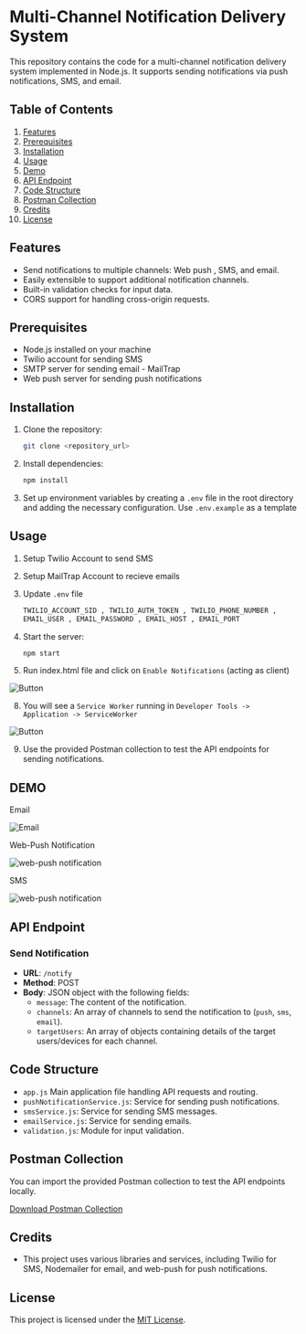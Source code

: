 

# Multi-Channel Notification Delivery System

This repository contains the code for a multi-channel notification delivery system implemented in Node.js. It supports sending notifications via push notifications, SMS, and email.

## Table of Contents

1. [Features](#features)
2. [Prerequisites](#prerequisites)
3. [Installation](#installation)
4. [Usage](#usage)
5. [Demo](#demo)
6. [API Endpoint](#api-endpoint)
7. [Code Structure](#code-structure)
8. [Postman Collection](#postman-collection)
9. [Credits](#credits)
10. [License](#license)


## Features

- Send notifications to multiple channels: Web push , SMS, and email.
- Easily extensible to support additional notification channels.
- Built-in validation checks for input data.
- CORS support for handling cross-origin requests.

## Prerequisites

- Node.js installed on your machine
- Twilio account for sending SMS 
- SMTP server for sending email - MailTrap
- Web push server for sending push notifications

## Installation

1. Clone the repository:

    ```bash
    git clone <repository_url>
    ```

2. Install dependencies:

    ```bash
    npm install
    ```

3. Set up environment variables by creating a `.env` file in the root directory and adding the necessary configuration. Use `.env.example` as a template


## Usage

1. Setup Twilio Account to send SMS
2. Setup MailTrap Account to recieve emails
3. Update ``.env`` file
    ```bash
	TWILIO_ACCOUNT_SID , TWILIO_AUTH_TOKEN , TWILIO_PHONE_NUMBER , 
	EMAIL_USER , EMAIL_PASSWORD , EMAIL_HOST , EMAIL_PORT
    ```
6. Start the server:

    ```bash
    npm start
    ```
7. Run index.html file and click on ``Enable Notifications`` (acting as client) 

![Button](https://drive.google.com/uc?export=view&id=1ksMATv0TTaRLqqmiRL58cyuHX1UFLw2Z)

8. You will see a ``Service Worker`` running in ``Developer Tools -> Application -> ServiceWorker ``

![Button](https://drive.google.com/uc?export=view&id=14yom44C5eHU905zA6voYEnw5L0cuGHHK)

9. Use the provided Postman collection to test the API endpoints for sending notifications.

## DEMO
Email

![Email](https://drive.google.com/uc?export=view&id=1MpHbPZ48Xg0vp9Gr7FbGjNHxroekt2fc)

Web-Push Notification

![web-push notification](https://drive.google.com/uc?export=view&id=1V5-FLruiD2MUQpBxU4rQZJqRZLhDojoD)

SMS

![web-push notification](https://drive.google.com/uc?export=view&id=1Vs4Mqg2WzoS__3Ra1clrDMjTWw5uAbpQ)

## API Endpoint

### Send Notification

- **URL**: `/notify`
- **Method**: POST
- **Body**: JSON object with the following fields:
  - `message`: The content of the notification.
  - `channels`: An array of channels to send the notification to (`push`, `sms`, `email`).
  - `targetUsers`: An array of objects containing details of the target users/devices for each channel.


## Code Structure

- `app.js` Main application file handling API requests and routing.
- `pushNotificationService.js`: Service for sending push notifications.
- `smsService.js`: Service for sending SMS messages.
- `emailService.js`: Service for sending emails.
- `validation.js`: Module for input validation.

## Postman Collection

You can import the provided Postman collection to test the API endpoints locally.

[Download Postman Collection](https://github.com/Aakash-Rana/NotificationChannel/blob/master/postman_collection.json)

## Credits

- This project uses various libraries and services, including Twilio for SMS, Nodemailer for email, and web-push for push notifications.

## License

This project is licensed under the [MIT License](LICENSE).
